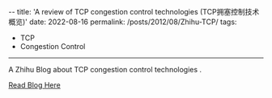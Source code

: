 --
title: 'A review of TCP congestion control technologies (TCP拥塞控制技术概览)'
date: 2022-08-16
permalink: /posts/2012/08/Zhihu-TCP/
tags:
  - TCP
  - Congestion Control
---

A Zhihu Blog about TCP congestion control technologies .

[Read Blog Here](https://zhuanlan.zhihu.com/p/554135789)

